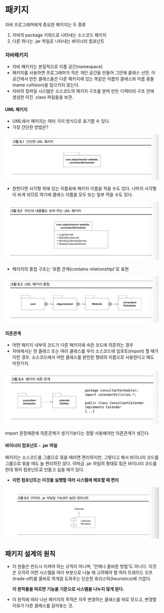 # 패키지

자바 프로그래머에게 중요한 패키지는 두 종류

1. 자바의 package 키워드로 나타내는 소스코드 패키지
2. 다른 하나는 .jar 파일로 나타내는 바이너리 컴포넌트



### 자바패키지

- 자바 패키지는 본질적으로 이름 공간(namespace)
- 패키지를 사용하면 프로그래머가 작은 개인 공간을 만들어 그안에 클래스 선언. 이 공간에서 만든 클래스들은 다른 패키지에 있는 똑같은 이름의 클래스와 이름 충돌(name collision)을 일으키지 않는다.
- 자바의 컴파일 시스템은 소스코드의 패키지 구조를 본떠 만든 디렉터리 구조 안에 생성한 이진 .class 파일들을 보관.



#### **UML 패키지**

- UML에서 패키지는 여러 가지 방식으로 표기할 수 있다.
- 가장 간단한 방법은?

<img src="../asset/image-20241026092259964.png" alt="image-20241026092259964" style="zoom:50%;" />

- 원한다면 사각형 위에 있는 이름표에 패키지 이름을 적을 수도 있다. 나머지 사각형이 비게 되므로 여기에 클래스 이름을 모두 또는 일부 적을 수도 있다.

<img src="../asset/image-20241026092347651.png" alt="image-20241026092347651" style="zoom:50%;" />

- 패키지의 중첩 구조는 '포함 관계(contains relationship)'로 표현

<img src="../asset/image-20241026092423031.png" alt="image-20241026092423031" style="zoom:50%;" />



#### 의존관계

- 어떤 패키지 내부의 코드가 다른 패키지에 속한 코드에 의존하는 경우
- 자바에서는 한 클래스 또는 여러 클래스를 우리 소스코드에 임포트(import) 할 때가 이런 경우. 소스코드에서 어떤 클래스를 완전한 형태의 이름으로 사용한다고 해도 마찬가지.

<img src="../asset/image-20241026092854892.png" alt="image-20241026092854892" style="zoom:50%;" />

import 문장때문에 의존관계가 생기기보다는 정말 사용해야만 의존관계가 생긴다.



#### 바이너리 컴포넌트 - .jar 파일

패키지는 소스코드를 그룹으로 묶을 때라면 편리하지만, 그렇다고 해서 바이너리 코드를 그룹으로 묶을 때도 늘 편리하진 않다. 이따금 .jar 파일의 형태로 많은 바이너리 코드를 한데 묶어 컴포넌트로 만들고 싶을 때가 있다. 

- **이런 컴포넌트는 이것을 실행할 여러 시스템에 배포할 때 편리**

<img src="../asset/image-20241026093411117.png" alt="image-20241026093411117" style="zoom:50%;" />



## 패키지 설계의 원칙

- 이 원들은 반드시 지켜야 하는 규칙이 아니며, '언제나 올바른 방법'도 아니다. 이것은 오히려 어떤 시스템을 여러 부분으로 나눌 때 고려해야 할 여러 트레이드 오프(trade-off)를 올바로 하게끔 도와주는 단순한 휴리스틱(heuristics)에 가깝다.

  **이 원칙들을 따르면 기능을 기준으로 시스템을 나누지 않게 된다.**

- 이 원칙에 따라 나뉜 패키지의 목적은 자주 변경하는 클래스를 따로 모으고, 변경할 이유가 다른 클래스를 갈라놓는 것.